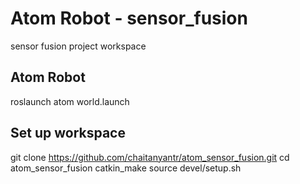 # Atom Robot - sensor_fusion
sensor fusion project workspace
## Atom Robot
roslaunch atom world.launch

## Set up workspace

git clone https://github.com/chaitanyantr/atom_sensor_fusion.git
cd atom_sensor_fusion
catkin_make
source devel/setup.sh
